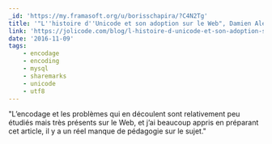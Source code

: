 ```yaml
---
_id: 'https://my.framasoft.org/u/borisschapira/?C4N2Tg'
title: '"L''histoire d''Unicode et son adoption sur le Web", Damien Alexandre'
link: 'https://jolicode.com/blog/l-histoire-d-unicode-et-son-adoption-sur-le-web'
date: '2016-11-09'
tags:
    - encodage
    - encoding
    - mysql
    - sharemarks
    - unicode
    - utf8
---
```


<div class="markdown"><p>&quot;L’encodage et les problèmes qui en découlent sont relativement peu étudiés mais très présents sur le Web, et j’ai beaucoup appris en préparant cet article, il y a un réel manque de pédagogie sur le sujet.&quot;
</p></div>
